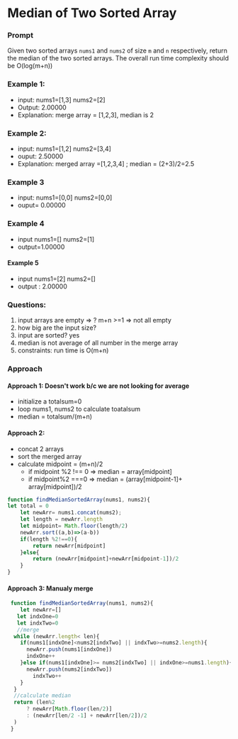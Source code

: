 # Median of Two Sorted Array

### Prompt
Given two sorted arrays `nums1` and `nums2` of size `m` and  `n` respectively, return the median of the two sorted arrays.
The overall run time complexity should be O(log(m+n))

### Example 1:
- input:
   nums1=[1,3]
   nums2=[2]
- Output: 2.00000
- Explanation: merge array = [1,2,3], median is 2

### Example 2:
- input:
  nums1=[1,2]
  nums2=[3,4]
- ouput: 2.50000
- Explanation: merged array =[1,2,3,4] ; median = (2+3)/2=2.5
### Example 3
- input:
   nums1=[0,0]
   nums2=[0,0]
- ouput= 0.00000
### Example 4
 - input
   nums1=[]
   nums2=[1]
- output=1.00000
#### Example 5
 - input
  nums1=[2]
  nums2=[]
- output : 2.00000

### Questions:
 1. input arrays are empty => ?  m+n >=1 => not all empty
 2. how big are the input size?
 3. input are sorted? yes
 4. median is not average of all number in the merge array
 5. constraints: run time is O(m+n)
### Approach
#### Approach 1: Doesn't work b/c we are not looking for average
 - initialize a totalsum=0
 - loop nums1, nums2 to calculate toatalsum
 - median = totalsum/(m+n)

#### Approach 2:
- concat 2 arrays
- sort the merged array
- calculate midpoint = (m+n)/2
   + if midpoint %2 !== 0 => median = array[midpoint]
   + if midpoint%2 ===0 => median = (array[midpoint-1]+ array[midpoint])/2

```js
function findMedianSortedArray(nums1, nums2){
let total = 0
    let newArr= nums1.concat(nums2);
    let length = newArr.length
    let midpoint= Math.floor(length/2)
    newArr.sort((a,b)=>(a-b))
    if(length %2!==0){
        return newArr[midpoint]
    }else{
        return (newArr[midpoint]+newArr[midpoint-1])/2
    }
}
```
#### Approach 3: Manualy merge

```js
 function findMedianSortedArray(nums1, nums2){
    let newArr=[]
   let indxOne=0
   let indxTwo=0
   //merge
  while (newArr.length< len){
    if(nums1[indxOne]<nums2[indxTwo] || indxTwo>=nums2.length){
      newArr.push(nums1[indxOne])
      indxOne++
    }else if(nums1[indxOne]>= nums2[indxTwo] || indxOne>=nums1.length){
      newArr.push(nums2[indxTwo])
        indxTwo++
    }
  }
  //calculate median
  return (len%2
      ? newArr[Math.floor(len/2)]
      : (newArr[len/2 -1] + newArr[len/2])/2
  )
 }
```
